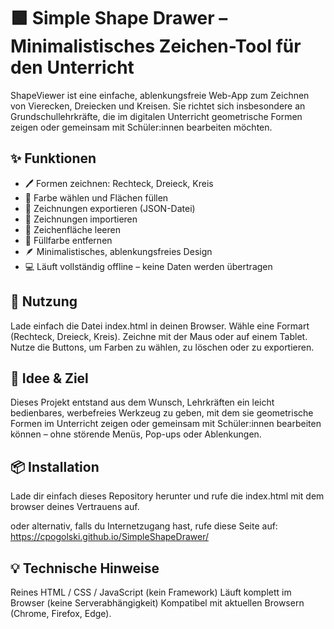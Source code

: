 # 🟩 Simple Shape Drawer – Minimalistisches Zeichen-Tool für den Unterricht

ShapeViewer ist eine einfache, ablenkungsfreie Web-App zum Zeichnen von Vierecken, Dreiecken und Kreisen.
Sie richtet sich insbesondere an Grundschullehrkräfte, die im digitalen Unterricht geometrische Formen zeigen oder gemeinsam mit Schüler:innen bearbeiten möchten.

## ✨ Funktionen

- 🖊️ Formen zeichnen: Rechteck, Dreieck, Kreis
- 🎨 Farbe wählen und Flächen füllen
- 💾 Zeichnungen exportieren (JSON-Datei)
- 📂 Zeichnungen importieren
- 🧹 Zeichenfläche leeren
- 🧼 Füllfarbe entfernen
- 🪶 Minimalistisches, ablenkungsfreies Design
- 💻 Läuft vollständig offline – keine Daten werden übertragen

## 🚀 Nutzung
Lade einfach die Datei index.html in deinen Browser.
Wähle eine Formart (Rechteck, Dreieck, Kreis).
Zeichne mit der Maus oder auf einem Tablet.
Nutze die Buttons, um Farben zu wählen, zu löschen oder zu exportieren.

## 🧠 Idee & Ziel

Dieses Projekt entstand aus dem Wunsch, Lehrkräften ein leicht bedienbares, werbefreies Werkzeug zu geben,
mit dem sie geometrische Formen im Unterricht zeigen oder gemeinsam mit Schüler:innen bearbeiten können –
ohne störende Menüs, Pop-ups oder Ablenkungen.

## 📦 Installation 
Lade dir einfach dieses Repository herunter und rufe die index.html mit dem browser deines Vertrauens auf.

oder alternativ, falls du Internetzugang hast, rufe diese Seite auf: https://cpogolski.github.io/SimpleShapeDrawer/

## 💡 Technische Hinweise

Reines HTML / CSS / JavaScript (kein Framework)
Läuft komplett im Browser (keine Serverabhängigkeit)
Kompatibel mit aktuellen Browsern (Chrome, Firefox, Edge).
